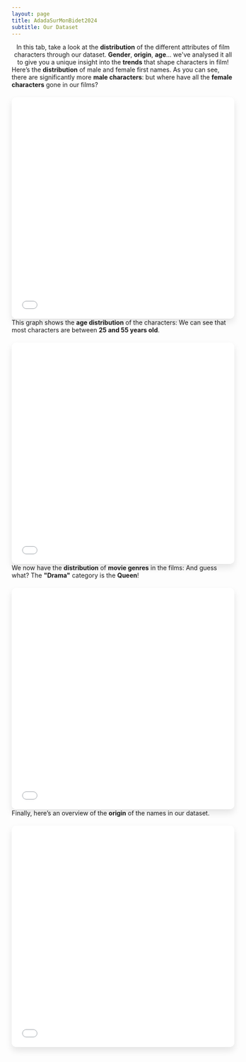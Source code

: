 ```yaml
---
layout: page
title: AdadaSurMonBidet2024
subtitle: Our Dataset
---
```


<div style="text-align:center;">
    In this tab, take a look at the <strong>distribution</strong> of the different attributes of film characters through our dataset. <strong>Gender</strong>, <strong>origin</strong>, <strong>age</strong>... we've analysed it all to give you a unique insight into the <strong>trends</strong> that shape characters in film!
</div>

<div>
    Here’s the <strong>distribution</strong> of male and female first names. As you can see, there are significantly more <strong>male characters</strong>: but where have all the <strong>female characters</strong> gone in our films?
</div>

<iframe src="{{ site.baseurl }}/assets/plots/gender_distribution.html" width="100%" height="500" frameborder="0" style="border-radius: 10px; margin-top: 20px; box-shadow: 0px 8px 15px rgba(0, 0, 0, 0.1);"></iframe>

<div>
    This graph shows the <strong>age distribution</strong> of the characters: We can see that most characters are between <strong>25 and 55 years old</strong>.
</div>

<iframe src="{{ site.baseurl }}/assets/plots/age_distribution.html" width="100%" height="500" frameborder="0" style="border-radius: 10px; margin-top: 20px; box-shadow: 0px 8px 15px rgba(0, 0, 0, 0.1);"></iframe>

<div>
    We now have the <strong>distribution</strong> of <strong>movie genres</strong> in the films: And guess what? The <strong>"Drama"</strong> category is the <strong>Queen</strong>!
</div>

<iframe src="{{ site.baseurl }}/assets/plots/movie_genre_distribution.html" width="100%" height="500" frameborder="0" style="border-radius: 10px; margin-top: 20px; box-shadow: 0px 8px 15px rgba(0, 0, 0, 0.1);"></iframe>

<div>
    Finally, here’s an overview of the <strong>origin</strong> of the names in our dataset.
</div>

<iframe src="{{ site.baseurl }}/assets/plots/origin_distribution.html" width="100%" height="500" frameborder="0" style="border-radius: 10px; margin-top: 20px; box-shadow: 0px 8px 15px rgba(0, 0, 0, 0.1);"></iframe>
